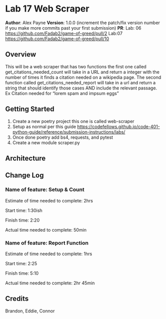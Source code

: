 # Lab 17 Web Scraper

**Author**: Alex Payne
**Version**: 1.0.0 (increment the patch/fix version number if you make more commits past your first submission)
**PR**: Lab: 06 https://github.com/Fadab2/game-of-greed/pull/2 Lab:07 https://github.com/Fadab2/game-of-greed/pull/10

## Overview
This will be a web scraper that has two functions the first one called get_citations_needed_count will take in a URL and return a integer with the number of times it finds a citation needed on a wikipedia page. The second function called get_citations_needed_report will take in a url and return a string that should identify those cases AND include the relevant passage. Ex Citation needed for “lorem spam and impsum eggs”

## Getting Started
1. Create a new poetry project this one is called web-scraper
2. Setup as normal per this guide https://codefellows.github.io/code-401-python-guide/reference/submission-instructions/labs/
3. Once done poetry add bs4, requests, and pytest
4. Create a new module scraper.py

## Architecture

## Change Log
### Name of feature: Setup & Count 

Estimate of time needed to complete: 2hrs

Start time: 1:30ish

Finish time: 2:20

Actual time needed to complete: 50min

### Name of feature: Report Function
Estimate of time needed to complete: 1hrs

Start time: 2:25

Finish time: 5:10

Actual time needed to complete: 2hr 45min

## Credits 
Brandon, Eddie, Connor 


